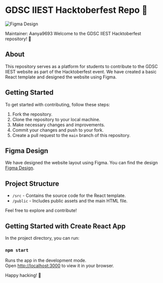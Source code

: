 # GDSC IIEST Hacktoberfest Repo 🚀
![Figma Design](https://user-images.githubusercontent.com/76564889/194760114-bbda988e-7abb-4e7f-8d37-7773c8978aa2.png)

Maintainer: Aanya9693
Welcome to the GDSC IIEST Hacktoberfest repository! 🎉

## About

This repository serves as a platform for students to contribute to the GDSC IIEST website as part of the Hacktoberfest event. We have created a basic React template and designed the website using Figma.

## Getting Started

To get started with contributing, follow these steps:

1. Fork the repository.
2. Clone the repository to your local machine.
3. Make necessary changes and improvements.
4. Commit your changes and push to your fork.
5. Create a pull request to the `main` branch of this repository.

## Figma Design

We have designed the website layout using Figma. You can find the design [Figma Design](https://www.figma.com/file/SCj5dbGWi22qqTlSuhmtq2/GDSC-Design?type=design&node-id=0-1&mode=design).


## Project Structure

- `/src` - Contains the source code for the React template.
- `/public` - Includes public assets and the main HTML file.

Feel free to explore and contribute!


## Getting Started with Create React App

In the project directory, you can run:
### `npm start`

Runs the app in the development mode.\
Open [http://localhost:3000](http://localhost:3000) to view it in your browser.

Happy hacking! 🌟
